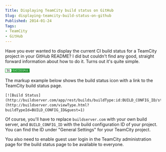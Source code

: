 ```yaml
---
Title: Displaying TeamCity build status on GitHub
Slug: displaying-teamcity-build-status-on-github
Published: 2014-01-24
Tags:
- TeamCity
- GitHub
---
```


Have you ever wanted to display the current CI build status for a TeamCity project in your GitHub README? I did but couldn't find any good, straight forward information about how to do it. Turns out it's quite simple.

<!--excerpt-->

![Build Status](/images/tc_status_successful.png)

The markup example below shows the build status icon with a link to the TeamCity build status page.

	[![Build Status](http://buildserver.com/app/rest/builds/buildType:id:BUILD_CONFIG_ID/statusIcon)]
	(http://buildserver.com/viewType.html?buildTypeId=BUILD_CONFIG_ID&guest=1)

Of course, you'll have to replace `buildserver.com` with your own build server, and `BUILD_CONFIG_ID` with the build configuration ID of your project. You can find the ID under "General Settings" for your TeamCity project.

You also need to enable guest user login in the TeamCity administration page for the build status page to be available to everyone.